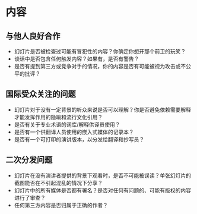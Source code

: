 # 内容

## 与他人良好合作

-   幻灯片是否被检查过可能有冒犯性的内容？你确定你想开那个前卫的玩笑？
-   谈话中是否包含任何触发内容？如果有，是否有警告？
-   是否有提到第三方或竞争对手的情况，你的内容是否有可能被视为攻击或不公平的批评？

## 国际受众关注的问题

-   幻灯片对于没有一定背景的听众来说是否可以理解？你是否避免依赖需要解释才能发挥作用的隐喻和流行文化引用？
-   是否有关于专业术语的词库/解释供译员使用？
-   是否有一个供翻译人员使用的嵌入式媒体的记录本？
-   是否有一个可打印的演讲版本，以分发给翻译和抄写员？

## 二次分发问题

-   幻灯片在没有演讲者提供的背景下观看时，是否不可能被误读？单张幻灯片的截图能否在不引起混乱的情况下分享？
-   幻灯片中的所有媒体是否都有署名？是否对任何有问题的、可能有版权的内容进行了审查？
-   任何第三方内容是否归属于正确的作者？
